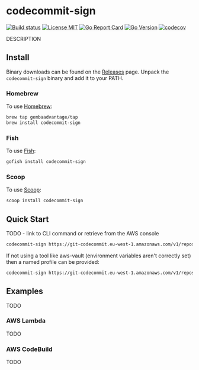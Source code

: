 # codecommit-sign

[![Build status](https://img.shields.io/github/workflow/status/gembaadvantage/codecommit-sign/ci?style=flat-square&logo=go)](https://github.com/gembaadvantage/codecommit-sign/actions?workflow=ci)
[![License MIT](https://img.shields.io/badge/license-MIT-blue.svg?style=flat-square)](/LICENSE)
[![Go Report Card](https://goreportcard.com/badge/github.com/gembaadvantage/codecommit-sign?style=flat-square)](https://goreportcard.com/report/github.com/gembaadvantage/codecommit-sign)
[![Go Version](https://img.shields.io/github/go-mod/go-version/gembaadvantage/codecommit-sign.svg?style=flat-square)](go.mod)
[![codecov](https://codecov.io/gh/gembaadvantage/codecommit-sign/branch/main/graph/badge.svg)](https://codecov.io/gh/gembaadvantage/codecommit-sign)

DESCRIPTION

## Install

Binary downloads can be found on the [Releases](https://github.com/gembaadvantage/codecommit-sign/releases) page. Unpack the `codecommit-sign` binary and add it to your PATH.

### Homebrew

To use [Homebrew](https://brew.sh/):

```sh
brew tap gembaadvantage/tap
brew install codecommit-sign
```

### Fish

To use [Fish](https://gofi.sh/):

```sh
gofish install codecommit-sign
```

### Scoop

To use [Scoop](https://scoop.sh/):

```sh
scoop install codecommit-sign
```

## Quick Start

TODO - link to CLI command or retrieve from the AWS console

```sh
codecommit-sign https://git-codecommit.eu-west-1.amazonaws.com/v1/repos/<REPOSITORY_NAME>
```

If not using a tool like aws-vault (environment variables aren't correctly set) then a named profile can be provided:

```sh
codecommit-sign https://git-codecommit.eu-west-1.amazonaws.com/v1/repos/<REPOSITORY_NAME> --profile <AWS_PROFILE>
```

## Examples

TODO

### AWS Lambda

TODO

### AWS CodeBuild

TODO

